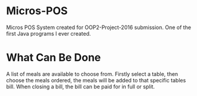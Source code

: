 # Micros-POS
Micros POS System created for OOP2-Project-2016 submission. One of the first Java programs I ever created.

# What Can Be Done
A list of meals are available to choose from. Firstly select a table, then choose the meals ordered, the meals will be added to that specific tables bill. When closing a bill, the bill can be paid for in full or split.
